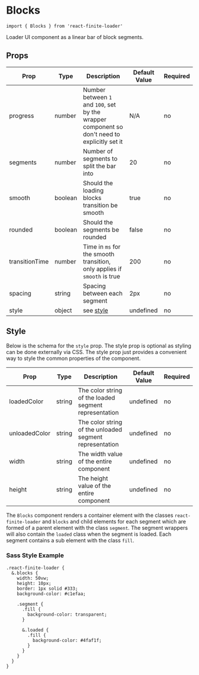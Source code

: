 # Blocks

`import { Blocks } from 'react-finite-loader'`

Loader UI component as a linear bar of block segments.

## Props
| Prop | Type | Description | Default Value | Required |
| ---- | ---- | ----------- | ------------- | -------- |
| progress | number | Number between `1` and `100`, set by the wrapper component so don't need to explicitly set it | N/A | no |
| segments | number | Number of segments to split the bar into | 20 | no |
| smooth | boolean | Should the loading blocks transition be smooth | true | no |
| rounded | boolean | Should the segments be rounded | false | no |
| transitionTime | number | Time in `ms` for the smooth transition, only applies if `smooth` is true | 200 | no |
| spacing | string | Spacing between each segment | 2px | no |
| style | object | see [style](#style) | undefined | no |

## Style
Below is the schema for the `style` prop. The style prop is optional as styling can be done externally via CSS. The style prop just provides a convenient way to style the common properties of the component.

| Prop | Type | Description | Default Value | Required |
| ---- | ---- | ----------- | ------------- | -------- |
| loadedColor | string | The color string of the loaded segment representation | undefined | no |
| unloadedColor | string | The color string of the unloaded segment representation | undefined | no |
| width | string | The width value of the entire component | undefined | no |
| height | string | The height value of the entire component | undefined | no |

The `Blocks` component renders a container element with the classes `react-finite-loader` and `blocks` and child elements for each segment which are formed of a parent element with the class `segment`. The segment wrappers will also contain the `loaded` class when the segment is loaded. Each segment contains a sub element with the class `fill`.

### Sass Style Example
```
.react-finite-loader {
  &.blocks {
    width: 50vw;
    height: 10px;
    border: 1px solid #333;
    background-color: #c1efaa;

    .segment {
      .fill {
        background-color: transparent;
      }

      &.loaded {
        .fill {
          background-color: #4faf1f;
        }
      }
    }
  }
}
```
